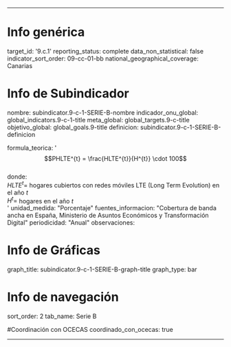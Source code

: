 ---

# Info genérica
target_id: '9.c.1'
reporting_status: complete
data_non_statistical: false
indicator_sort_order: 09-cc-01-bb
national_geographical_coverage: Canarias

# Info de Subindicador
nombre: subindicator.9-c-1-SERIE-B-nombre
indicador_onu_global: global_indicators.9-c-1-title
meta_global: global_targets.9-c-title
objetivo_global: global_goals.9-title
definicion: subindicator.9-c-1-SERIE-B-definicion

formula_teorica: '$$PHLTE^{t} = \frac{HLTE^{t}}{H^{t}} \cdot 100$$ <br>
donde: <br>
$HLTE^{t} =$ hogares cubiertos con redes móviles LTE (Long Term Evolution) en el año $t$<br>
$H^{t} =$ hogares en el año $t$ <br>'
unidad_medida: "Porcentaje"
fuentes_informacion: "Cobertura de banda ancha en España, Ministerio de Asuntos Económicos y Transformación Digital"
periodicidad: "Anual"
observaciones: 

# Info de Gráficas
graph_title: subindicator.9-c-1-SERIE-B-graph-title
graph_type: bar

# Info de navegación
sort_order: 2
tab_name: Serie B

#Coordinación con OCECAS
coordinado_con_ocecas: true

---